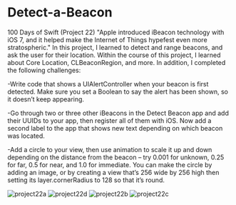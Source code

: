 # Detect-a-Beacon
100 Days of Swift (Project 22) "Apple introduced iBeacon technology with iOS 7, and it helped make the Internet of Things hypefest even more stratospheric." In this project, I learned to detect and range beacons, and ask the user for their location. Within the course of this project, I learned about Core Location, CLBeaconRegion, and more. In addition, I completed the following challenges: 

-Write code that shows a UIAlertController when your beacon is first detected. Make sure you set a Boolean to say the alert has been shown, so it doesn’t keep appearing.


-Go through two or three other iBeacons in the Detect Beacon app and add their UUIDs to your app, then register all of them with iOS. Now add a second label to the app that shows new text depending on which beacon was located.


-Add a circle to your view, then use animation to scale it up and down depending on the distance from the beacon – try 0.001 for unknown, 0.25 for far, 0.5 for near, and 1.0 for immediate. You can make the circle by adding an image, or by creating a view that’s 256 wide by 256 high then setting its layer.cornerRadius to 128 so that it’s round.

![project22a](https://user-images.githubusercontent.com/42749527/117048347-df10bd00-ace0-11eb-95d5-38099a1900b2.png)
![project22d](https://user-images.githubusercontent.com/42749527/117048365-e46e0780-ace0-11eb-984f-ebc73fdeee9d.png)
![project22b](https://user-images.githubusercontent.com/42749527/117048376-e768f800-ace0-11eb-90d2-219db78d313a.png)
![project22c](https://user-images.githubusercontent.com/42749527/117048387-ea63e880-ace0-11eb-9b01-65179ece1e49.png)
